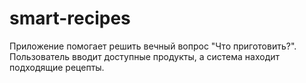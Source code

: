 # smart-recipes
Приложение помогает решить вечный вопрос "Что приготовить?". Пользователь вводит доступные продукты, а система находит подходящие рецепты.
